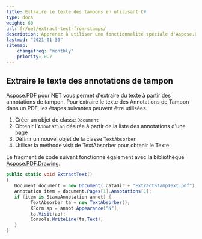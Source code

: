```yaml
---
title: Extraire le texte des tampons en utilisant C#
type: docs
weight: 60
url: fr/net/extract-text-from-stamps/
description: Apprenez à utiliser une fonctionnalité spéciale d'Aspose.PDF pour .NET - l'extraction de texte à partir des annotations de tampon
lastmod: "2021-01-30"
sitemap:
    changefreq: "monthly"
    priority: 0.7
---
```


## Extraire le texte des annotations de tampon

Aspose.PDF pour NET vous permet d'extraire du texte à partir des annotations de tampon. Pour extraire le texte des Annotations de Tampon dans un PDF, les étapes suivantes peuvent être utilisées.

1. Créer un objet de classe `Document`
1. Obtenir l'`Annotation` désirée à partir de la liste des annotations d'une page
1. Définir un nouvel objet de la classe `TextAbsorber`
1. Utiliser la méthode visit de TextAbsorber pour obtenir le Texte

Le fragment de code suivant fonctionne également avec la bibliothèque [Aspose.PDF.Drawing](/pdf/net/drawing/).

```csharp
public static void ExtractText()
{
   Document document = new Document(_dataDir + "ExtractStampText.pdf");
   Annotation item = document.Pages[1].Annotations[1];
   if (item is StampAnnotation annot) {
         TextAbsorber ta = new TextAbsorber();
         XForm ap = annot.Appearance["N"];
         ta.Visit(ap);
         Console.WriteLine(ta.Text);
   }
}
```

